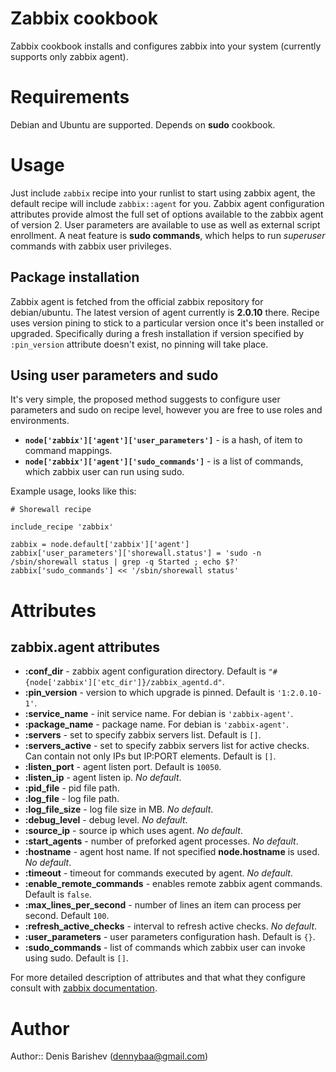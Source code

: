 # Zabbix cookbook

Zabbix cookbook installs and configures zabbix into your system (currently supports only zabbix agent).

# Requirements

Debian and Ubuntu are supported. Depends on **sudo** cookbook.

# Usage

Just include `zabbix` recipe into your runlist to start using zabbix agent, the default recipe will include `zabbix::agent` for you.
Zabbix agent configuration attributes provide almost the full set of options available to the zabbix agent of version 2. User parameters are available to use as well as external script enrollment. A neat feature is **sudo commands**, which helps to run *superuser* commands with zabbix user privileges.

## Package installation

Zabbix agent is fetched from the official zabbix repository for debian/ubuntu. The latest version of agent currently is **2.0.10** there. Recipe uses version pining to stick to a particular version once it's been installed or upgraded. Specifically during a fresh installation if version specified by `:pin_version` attribute doesn't exist, no pinning will take place.

## Using user parameters and sudo

It's very simple, the proposed method suggests to configure user parameters and sudo on recipe level, however you are free to use roles and environments.

- **`node['zabbix']['agent']['user_parameters']`** - is a hash, of item to command mappings.
- **`node['zabbix']['agent']['sudo_commands']`** - is a list of commands, which zabbix user can run using sudo.

Example usage, looks like this:


    # Shorewall recipe

    include_recipe 'zabbix'

    zabbix = node.default['zabbix']['agent']
    zabbix['user_parameters']['shorewall.status'] = 'sudo -n /sbin/shorewall status | grep -q Started ; echo $?'
    zabbix['sudo_commands'] << '/sbin/shorewall status'

# Attributes

## zabbix.agent attributes
- **:conf_dir** - zabbix agent configuration directory. Default is `"#{node['zabbix']['etc_dir']}/zabbix_agentd.d"`.
- **:pin_version** - version to which upgrade is pinned. Default is `'1:2.0.10-1'`.
- **:service_name** - init service name. For debian is `'zabbix-agent'`.
- **:package_name** - package name. For debian is `'zabbix-agent'`.
- **:servers** - set to specify zabbix servers list. Default is `[]`.
- **:servers_active** - set to specify zabbix servers list for active checks. Can contain not only IPs but IP:PORT elements. Default is `[]`.
- **:listen_port** - agent listen port. Default is `10050`.
- **:listen_ip** - agent listen ip. *No default*.
- **:pid_file** - pid file path.
- **:log_file** - log file path.
- **:log_file_size** - log file size in MB. *No default*.
- **:debug_level** - debug level. *No default*.
- **:source_ip** - source ip which uses agent. *No default*.
- **:start_agents** - number of preforked agent processes. *No default*.
- **:hostname** - agent host name. If not specified **node.hostname** is used. *No default*.
- **:timeout** - timeout for commands executed by agent. *No default*.
- **:enable_remote_commands** - enables remote zabbix agent commands. Default is `false`.
- **:max_lines_per_second** - number of lines an item can process per second. Default `100`.
- **:refresh_active_checks** - interval to refresh active checks. *No default*.
- **:user_parameters** - user parameters configuration hash. Default is `{}`.
- **:sudo_commands** - list of commands which zabbix user can invoke using sudo. Default is `[]`.

For more detailed description of attributes and that what they configure consult with [zabbix documentation](http://www.zabbix.com/documentation.php).

# Author

Author:: Denis Barishev (<dennybaa@gmail.com>)
